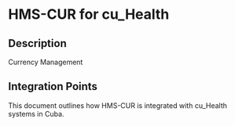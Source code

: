 # HMS-CUR for cu_Health

## Description

Currency Management

## Integration Points

This document outlines how HMS-CUR is integrated with cu_Health systems in Cuba.
